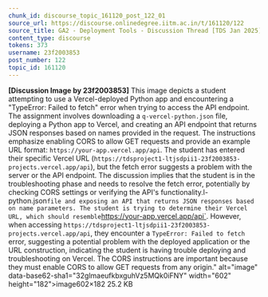 ```yaml
---
chunk_id: discourse_topic_161120_post_122_01
source_url: https://discourse.onlinedegree.iitm.ac.in/t/161120/122
source_title: GA2 - Deployment Tools - Discussion Thread [TDS Jan 2025]
content_type: discourse
tokens: 373
username: 23f2003853
post_number: 122
topic_id: 161120
---
```


**[Discussion Image by 23f2003853]** This image depicts a student attempting to use a Vercel-deployed Python app and encountering a "TypeError: Failed to fetch" error when trying to access the API endpoint. The assignment involves downloading a `q-vercel-python.json` file, deploying a Python app to Vercel, and creating an API endpoint that returns JSON responses based on names provided in the request. The instructions emphasize enabling CORS to allow GET requests and provide an example URL format: `https://your-app.vercel.app/api`. The student has entered their specific Vercel URL (`https://tdsproject1-ltjsdpii1-23f2003853-projects.vercel.app/api`), but the fetch error suggests a problem with the server or the API endpoint. The discussion implies that the student is in the troubleshooting phase and needs to resolve the fetch error, potentially by checking CORS settings or verifying the API's functionality.l-python.json` file and exposing an API that returns JSON responses based on name parameters. The student is trying to determine their Vercel URL, which should resemble `https://your-app.vercel.app/api`. However, when accessing `https://tdsproject1-ltjsdpii1-23f2003853-projects.vercel.app/api`, they encounter a `TypeError: Failed to fetch` error, suggesting a potential problem with the deployed application or the URL construction, indicating the student is having trouble deploying and troubleshooting on Vercel. The CORS instructions are important because they must enable CORS to allow GET requests from any origin." alt="image" data-base62-sha1="32glmaeufkbxguhVz5MQk0iFNY" width="602" height="182">image602×182 25.2 KB
